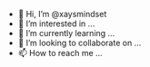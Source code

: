 - 👋 Hi, I’m @xaysmindset
- 👀 I’m interested in ...
- 🌱 I’m currently learning ...
- 💞️ I’m looking to collaborate on ...
- 📫 How to reach me ...

<!---
xaysmindset/xaysmindset is a ✨ special ✨ repository because its `README.md` (this file) appears on your GitHub profile.
You can click the Preview link to take a look at your changes.
--->
